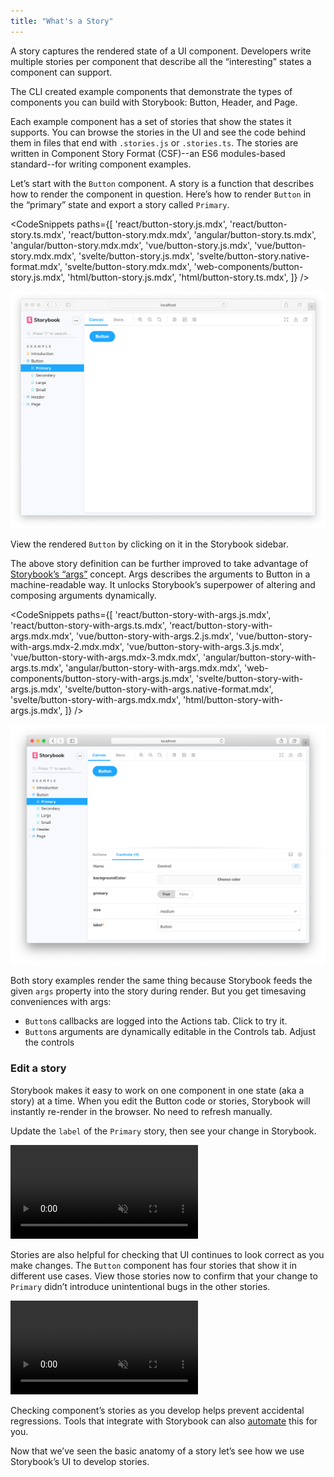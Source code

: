 ```yaml
---
title: "What's a Story"
---
```


A story captures the rendered state of a UI component. Developers write multiple stories per component that describe all the “interesting” states a component can support.

The CLI created example components that demonstrate the types of components you can build with Storybook: Button, Header, and Page.

Each example component has a set of stories that show the states it supports. You can browse the stories in the UI and see the code behind them in files that end with `.stories.js` or `.stories.ts`. The stories are written in Component Story Format (CSF)--an ES6 modules-based standard--for writing component examples.

Let’s start with the `Button` component. A story is a function that describes how to render the component in question. Here’s how to render `Button` in the “primary” state and export a story called `Primary`.

<!-- prettier-ignore-start -->

<CodeSnippets
  paths={[
    'react/button-story.js.mdx',
    'react/button-story.ts.mdx',
    'react/button-story.mdx.mdx',
    'angular/button-story.ts.mdx',
    'angular/button-story.mdx.mdx',
    'vue/button-story.js.mdx',
    'vue/button-story.mdx.mdx',
    'svelte/button-story.js.mdx',
    'svelte/button-story.native-format.mdx',
    'svelte/button-story.mdx.mdx',
    'web-components/button-story.js.mdx',
    'html/button-story.js.mdx',
    'html/button-story.ts.mdx',
  ]}
/>

<!-- prettier-ignore-end -->

![Initial button story](./example-button-noargs.png)

View the rendered `Button` by clicking on it in the Storybook sidebar.

The above story definition can be further improved to take advantage of [Storybook’s “args”](../writing-stories/args.md) concept. Args describes the arguments to Button in a machine-readable way. It unlocks Storybook’s superpower of altering and composing arguments dynamically.

<!-- prettier-ignore-start -->

<CodeSnippets
  paths={[
    'react/button-story-with-args.js.mdx',
    'react/button-story-with-args.ts.mdx',
    'react/button-story-with-args.mdx.mdx',
    'vue/button-story-with-args.2.js.mdx',
    'vue/button-story-with-args.mdx-2.mdx.mdx',
    'vue/button-story-with-args.3.js.mdx',
    'vue/button-story-with-args.mdx-3.mdx.mdx',
    'angular/button-story-with-args.ts.mdx',
    'angular/button-story-with-args.mdx.mdx',
    'web-components/button-story-with-args.js.mdx',
    'svelte/button-story-with-args.js.mdx',
    'svelte/button-story-with-args.native-format.mdx',
    'svelte/button-story-with-args.mdx.mdx',
    'html/button-story-with-args.js.mdx',
  ]}
/>

<!-- prettier-ignore-end -->

![Button story with args](./example-button-args.png)

Both story examples render the same thing because Storybook feeds the given `args` property into the story during render. But you get timesaving conveniences with args:

- `Button`s callbacks are logged into the Actions tab. Click to try it.
- `Button`s arguments are dynamically editable in the Controls tab. Adjust the controls

### Edit a story

Storybook makes it easy to work on one component in one state (aka a story) at a time. When you edit the Button code or stories, Storybook will instantly re-render in the browser. No need to refresh manually.

Update the `label` of the `Primary` story, then see your change in Storybook.

<video autoPlay muted playsInline loop>
  <source
    src="example-button-hot-module-reload-optimized.mp4"
    type="video/mp4"
  />
</video>

Stories are also helpful for checking that UI continues to look correct as you make changes. The `Button` component has four stories that show it in different use cases. View those stories now to confirm that your change to `Primary` didn’t introduce unintentional bugs in the other stories.

<video autoPlay muted playsInline loop>
  <source
    src="example-button-browse-stories-optimized.mp4"
    type="video/mp4"
  />
</video>

Checking component’s stories as you develop helps prevent accidental regressions. Tools that integrate with Storybook can also [automate](../writing-tests/introduction.md) this for you.

Now that we’ve seen the basic anatomy of a story let’s see how we use Storybook’s UI to develop stories.
